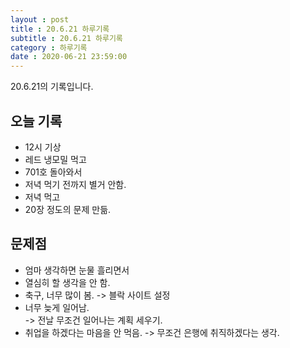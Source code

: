 ```yaml
---
layout : post
title : 20.6.21 하루기록
subtitle : 20.6.21 하루기록
category : 하루기록
date : 2020-06-21 23:59:00
---
```

20.6.21의 기록입니다.

## 오늘 기록

- 12시 기상
- 레드 냉모밀 먹고
- 701호 돌아와서
- 저녁 먹기 전까지 별거 안함.
- 저녁 먹고
- 20장 정도의 문제 만듦.   




## 문제점

- 엄마 생각하면 눈물 흘리면서  
- 열심히 할 생각을 안 함.
- 축구, 너무 많이 봄.
-> 블락 사이트 설정  
- 너무 늦게 일어남.   
-> 전날 무조건 일어나는 계획 세우기.  
- 취업을 하겠다는 마음을 안 먹음.
-> 무조건 은행에 취직하겠다는 생각.  
